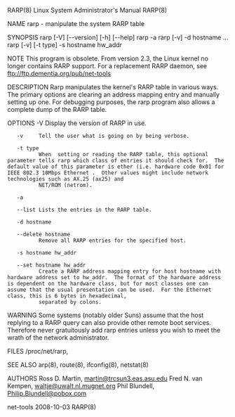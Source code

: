 RARP(8)                                                                                                                                   Linux System Administrator's Manual                                                                                                                                   RARP(8)

NAME
       rarp - manipulate the system RARP table

SYNOPSIS
       rarp [-V] [--version] [-h] [--help]
       rarp -a
       rarp [-v] -d hostname ...
       rarp [-v] [-t type] -s hostname hw_addr

NOTE
       This program is obsolete.  From version 2.3, the Linux kernel no longer contains RARP support.  For a replacement RARP daemon, see ftp://ftp.dementia.org/pub/net-tools

DESCRIPTION
       Rarp manipulates the kernel's RARP table in various ways.  The primary options are clearing an address mapping entry and manually setting up one.  For debugging purposes, the rarp program also allows a complete dump of the RARP table.

OPTIONS
       -V     Display the version of RARP in use.

       -v     Tell the user what is going on by being verbose.

       -t type
              When  setting or reading the RARP table, this optional parameter tells rarp which class of entries it should check for.  The default value of this parameter is ether (i.e. hardware code 0x01 for IEEE 802.3 10Mbps Ethernet .  Other values might include network technologies such as AX.25 (ax25) and
              NET/ROM (netrom).

       -a

       --list Lists the entries in the RARP table.

       -d hostname

       --delete hostname
              Remove all RARP entries for the specified host.

       -s hostname hw_addr

       --set hostname hw_addr
              Create a RARP address mapping entry for host hostname with hardware address set to hw_addr.  The format of the hardware address is dependent on the hardware class, but for most classes one can assume that the usual presentation can be used.  For the Ethernet class, this is 6 bytes in hexadecimal,
              separated by colons.

WARNING
       Some systems (notably older Suns) assume that the host replying to a RARP query can also provide other remote boot services. Therefore never gratuitously add rarp entries unless you wish to meet the wrath of the network administrator.

FILES
       /proc/net/rarp,

SEE ALSO
       arp(8), route(8), ifconfig(8), netstat(8)

AUTHORS
       Ross D. Martin, <martin@trcsun3.eas.asu.edu>
       Fred N. van Kempen, <waltje@uwalt.nl.mugnet.org>
       Phil Blundell, <Philip.Blundell@pobox.com>

net-tools                                                                                                                                              2008-10-03                                                                                                                                               RARP(8)
